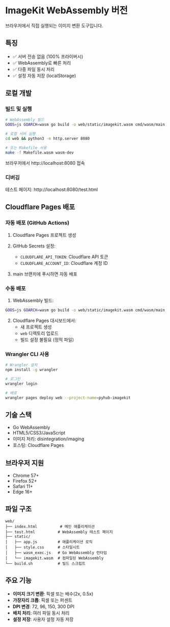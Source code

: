 # ImageKit WebAssembly 버전

브라우저에서 직접 실행되는 이미지 변환 도구입니다.

## 특징

- ✅ 서버 전송 없음 (100% 프라이버시)
- ✅ WebAssembly로 빠른 처리
- ✅ 다중 파일 동시 처리
- ✅ 설정 자동 저장 (localStorage)

## 로컬 개발

### 빌드 및 실행

```bash
# WebAssembly 빌드
GOOS=js GOARCH=wasm go build -o web/static/imagekit.wasm cmd/wasm/main.go

# 로컬 서버 실행
cd web && python3 -m http.server 8080

# 또는 Makefile 사용
make -f Makefile.wasm wasm-dev
```

브라우저에서 http://localhost:8080 접속

### 디버깅

테스트 페이지: http://localhost:8080/test.html

## Cloudflare Pages 배포

### 자동 배포 (GitHub Actions)

1. Cloudflare Pages 프로젝트 생성
2. GitHub Secrets 설정:
   - `CLOUDFLARE_API_TOKEN`: Cloudflare API 토큰
   - `CLOUDFLARE_ACCOUNT_ID`: Cloudflare 계정 ID

3. main 브랜치에 푸시하면 자동 배포

### 수동 배포

1. WebAssembly 빌드:
```bash
GOOS=js GOARCH=wasm go build -o web/static/imagekit.wasm cmd/wasm/main.go
```

2. Cloudflare Pages 대시보드에서:
   - 새 프로젝트 생성
   - `web` 디렉토리 업로드
   - 빌드 설정 불필요 (정적 파일)

### Wrangler CLI 사용

```bash
# Wrangler 설치
npm install -g wrangler

# 로그인
wrangler login

# 배포
wrangler pages deploy web --project-name=pyhub-imagekit
```

## 기술 스택

- Go WebAssembly
- HTML5/CSS3/JavaScript
- 이미지 처리: disintegration/imaging
- 호스팅: Cloudflare Pages

## 브라우저 지원

- Chrome 57+
- Firefox 52+
- Safari 11+
- Edge 16+

## 파일 구조

```
web/
├── index.html          # 메인 애플리케이션
├── test.html          # WebAssembly 테스트 페이지
├── static/
│   ├── app.js         # 애플리케이션 로직
│   ├── style.css      # 스타일시트
│   ├── wasm_exec.js   # Go WebAssembly 런타임
│   └── imagekit.wasm  # 컴파일된 WebAssembly
└── build.sh           # 빌드 스크립트
```

## 주요 기능

- **이미지 크기 변환**: 픽셀 또는 배수(2x, 0.5x)
- **가장자리 크롭**: 픽셀 또는 퍼센트
- **DPI 변경**: 72, 96, 150, 300 DPI
- **배치 처리**: 여러 파일 동시 처리
- **설정 저장**: 사용자 설정 자동 저장